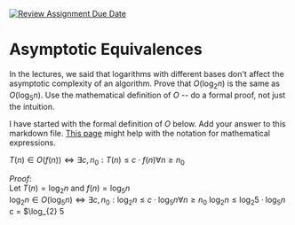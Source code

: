 [![Review Assignment Due Date](https://classroom.github.com/assets/deadline-readme-button-24ddc0f5d75046c5622901739e7c5dd533143b0c8e959d652212380cedb1ea36.svg)](https://classroom.github.com/a/fbkbKZ5N)
# Asymptotic Equivalences

In the lectures, we said that logarithms with different bases don't affect the
asymptotic complexity of an algorithm. Prove that $O(\log_{2} n)$ is the same as
$O(\log_{5} n)$. Use the mathematical definition of $O$ -- do a formal proof,
not just the intuition.

I have started with the formal definition of $O$ below. Add your answer to this
markdown file. [This
page](https://docs.github.com/en/get-started/writing-on-github/working-with-advanced-formatting/writing-mathematical-expressions)
might help with the notation for mathematical expressions.

$T(n) \in O(f(n)) \iff \exists c, n_0: T(n) \leq c \cdot f(n) \forall n \geq n_0$

$Proof:$ <br>
Let $T(n) = \log_{2} n$ and $f(n) = \log_{5} n$ <br>
$\log_{2} n \in O(\log_{5} n) \iff \exists c, n_0: \log_{2} n \leq c \cdot \log_{5} n \forall n \geq n_0$
$\log_{2} n \leq \log_{2} 5 \cdot \log_{5} n$ <space> c = $\log_{2} 5



